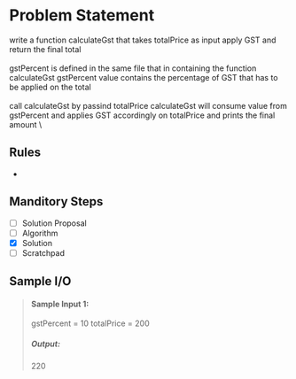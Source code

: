 # Problem Statement

write a function calculateGst that takes totalPrice as input apply GST and return the final total 
\
\
gstPercent is defined in the same file that in containing the function calculateGst
gstPercent value contains the percentage of GST that has to be applied on the total
\
\
call calculateGst by passind totalPrice
calculateGst will consume value from gstPercent and applies GST accordingly on totalPrice and prints the final amount
\


## Rules
-

## Manditory Steps

- [ ] Solution Proposal
- [ ] Algorithm
- [x] Solution
- [ ] Scratchpad

## Sample I/O

> #### Sample Input 1:
> gstPercent = 10
> totalPrice = 200
>
> ##### Output:
> 220

